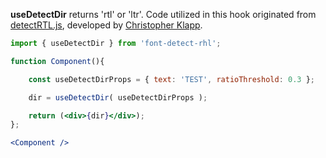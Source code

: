 <!-- # useDetectRTL -->
**useDetectDir** returns 'rtl' or 'ltr'. Code utilized in this hook originated from [detectRTL.js](https://github.com/unfoldingWord-box3/simple-text-editor-rcl/blob/9e34aa5618cf1b06409b2c169ba5bd86229e6d45/src/helpers/detectRTL.js), developed by [Christopher Klapp](https://github.com/klappy).
```jsx
import { useDetectDir } from 'font-detect-rhl';

function Component(){

    const useDetectDirProps = { text: 'TEST', ratioThreshold: 0.3 };

    dir = useDetectDir( useDetectDirProps );

    return (<div>{dir}</div>);
};

<Component />
```
